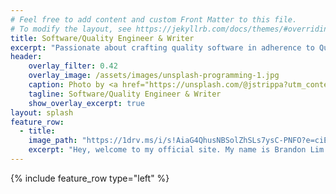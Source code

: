 ```yaml
---
# Feel free to add content and custom Front Matter to this file.
# To modify the layout, see https://jekyllrb.com/docs/themes/#overriding-theme-defaults
title: Software/Quality Engineer & Writer
excerpt: "Passionate about crafting quality software in adherence to Quality standards. Writing fiction/non-fiction when not coding."
header:
    overlay_filter: 0.42    
    overlay_image: /assets/images/unsplash-programming-1.jpg    
    caption: Photo by <a href="https://unsplash.com/@jstrippa?utm_content=creditCopyText&utm_medium=referral&utm_source=unsplash">James Harrison</a> on <a href="https://unsplash.com/photos/black-laptop-computer-turned-on-on-table-vpOeXr5wmR4?utm_content=creditCopyText&utm_medium=referral&utm_source=unsplash">Unsplash</a>
    tagline: Software/Quality Engineer & Writer
    show_overlay_excerpt: true
layout: splash
feature_row:
  - title: 
    image_path: "https://1drv.ms/i/s!AiaG4QhusNBSolZhSLs7ysC-PNFO?e=ciEcMg"
    excerpt: "Hey, welcome to my official site. My name is Brandon Lim and I work as a full-stack Software Engineer with a focus on Quality based in Singapore."
---
```


{% include feature_row type="left" %}


